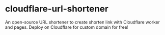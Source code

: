 # cloudflare-url-shortener
An open-source URL shortener to create shorten link with Cloudflare worker and pages. Deploy on Cloudflare for custom domain for free!
